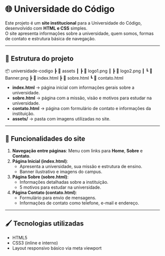 # 🌐 Universidade do Código

Este projeto é um **site institucional** para a Universidade do Código, desenvolvido com **HTML e CSS** simples.  
O site apresenta informações sobre a universidade, quem somos, formas de contato e estrutura básica de navegação.

---

## 📂 Estrutura do projeto

📦 universidade-codigo
┣ 📂 assets
┃ ┣ 📜 logo1.png
┃ ┣ 📜 logo2.png
┃ ┗ 📜 Banner.png
┣ 📜 index.html
┣ 📜 sobre.html
┗ 📜 contato.html


- **index.html** → página inicial com informações gerais sobre a universidade.  
- **sobre.html** → página com a missão, visão e motivos para estudar na universidade.  
- **contato.html** → página com formulário de contato e informações da instituição.  
- **assets/** → pasta com imagens utilizadas no site.

---

## 🚀 Funcionalidades do site

1. **Navegação entre páginas**: Menu com links para **Home**, **Sobre** e **Contato**.  
2. **Página Inicial (index.html)**:  
   - Apresenta a universidade, sua missão e estrutura de ensino.  
   - Banner ilustrativo e imagens do campus.  
3. **Página Sobre (sobre.html)**:  
   - Informações detalhadas sobre a instituição.  
   - 5 motivos para estudar na universidade.  
4. **Página Contato (contato.html)**:  
   - Formulário para envio de mensagens.  
   - Informações de contato como telefone, e-mail e endereço.

---

## 🖌️ Tecnologias utilizadas

- HTML5  
- CSS3 (inline e interno)  
- Layout responsivo básico via meta viewport
